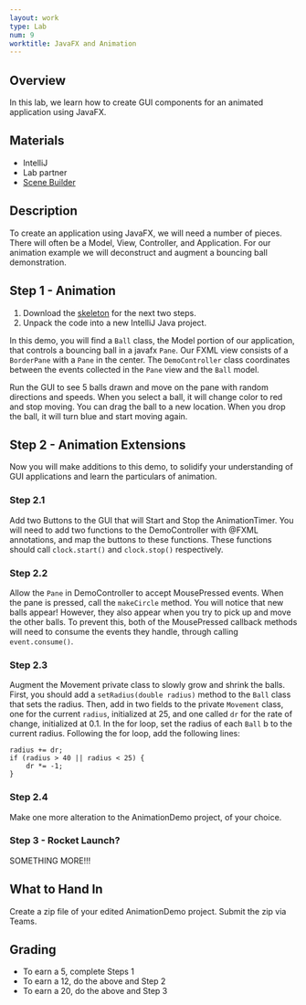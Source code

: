 ```yaml
---
layout: work
type: Lab
num: 9
worktitle: JavaFX and Animation
---
```


## Overview

In this lab, we learn how to create GUI components for an animated application
using JavaFX.

## Materials

-   IntelliJ
-   Lab partner
-   [Scene Builder](http://gluonhq.com/products/scene-builder/)

## Description

To create an application using JavaFX, we will need a number of pieces.
There will often be a Model, View, Controller, and Application. For our
animation example we will deconstruct and augment a bouncing ball demonstration.

## Step 1 - Animation

1.  Download the [skeleton](../code/animationdemo.zip) for the next two steps.
2.  Unpack the code into a new IntelliJ Java project.

In this demo, you will find a `Ball` class, the Model portion of our application,
that controls a bouncing ball in a javafx `Pane`.
Our FXML view consists of a `BorderPane` with a `Pane` in the center.
The `DemoController` class
coordinates between the events collected in the `Pane` view and the `Ball` model.

Run the GUI to see 5 balls drawn and move on the pane with random directions and
speeds. When you select a ball, it will change color to red and stop moving. You can
drag the ball to a new location. When you drop the ball, it will turn blue and
start moving again.

## Step 2 - Animation Extensions

Now you will make additions to this demo, to solidify your understanding
of GUI applications and learn the particulars of animation.

### Step 2.1

Add two Buttons to the GUI that will Start and Stop the AnimationTimer. You will
need to add two functions to the DemoController with @FXML annotations, and map
the buttons to these functions. These functions should call `clock.start()` and
`clock.stop()` respectively.

### Step 2.2

Allow the `Pane` in DemoController to accept MousePressed events. When the
pane is pressed, call the `makeCircle` method. You will notice that new balls
appear! However, they also appear when you try to pick up and move the
other balls. To prevent this, both of the MousePressed callback methods will need
to consume the events they handle, through calling `event.consume()`.

### Step 2.3

Augment the Movement private class to slowly grow and shrink the
balls. First, you should add a `setRadius(double radius)` method to the `Ball`
class that sets the radius. Then, add in two fields to the private `Movement` class,
one for the current `radius`, initialized at 25, and one called `dr` for the rate of change,
initialized at 0.1. In the for loop, set the radius of each `Ball` b to the current
radius. Following the for loop, add the following lines:

<!-- -->


    radius += dr;
    if (radius > 40 || radius < 25) {
        dr *= -1;
    }

### Step 2.4

Make one more alteration to the AnimationDemo project, of your choice.

### Step 3 - Rocket Launch?

SOMETHING MORE!!!

## What to Hand In

Create a zip file of your edited AnimationDemo project. Submit the zip via Teams.

## Grading

* To earn a 5, complete Steps 1
* To earn a 12, do the above and Step 2
* To earn a 20, do the above and Step 3
